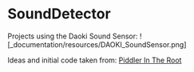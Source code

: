 # SoundDetector
Projects using the Daoki Sound Sensor:
![_documentation/resources/DAOKI_SoundSensor.png]

Ideas and initial code taken from: [Piddler In The Root](http://www.piddlerintheroot.com/sound-sensor/)

